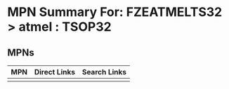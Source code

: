 



# MPN Summary For: FZEATMELTS32 > atmel : TSOP32

## MPNs
  

|MPN|Direct Links|Search Links|
| :--- | :--- | :--- |
||||
